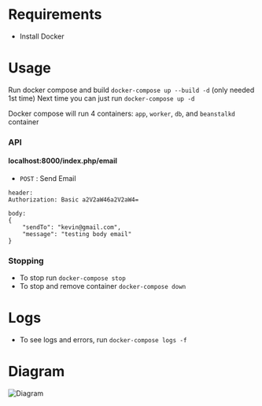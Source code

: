 # Requirements
- Install Docker

# Usage
Run docker compose and build `docker-compose up --build -d` (only needed 1st time)
Next time you can just run `docker-compose up -d`

Docker compose will run 4 containers: `app`, `worker`, `db`, and `beanstalkd` container

### API

#### localhost:8000/index.php/email
* `POST` : Send Email
```
header:
Authorization: Basic a2V2aW46a2V2aW4=
```

```
body:
{
    "sendTo": "kevin@gmail.com",
    "message": "testing body email"
}
```

### Stopping
- To stop run `docker-compose stop`
- To stop and remove container `docker-compose down`

# Logs
- To see logs and errors, run `docker-compose logs -f`


# Diagram
![Diagram](http://www.plantuml.com/plantuml/png/FOyz3i8m38LtdyBgL0Okm80A6mDI9RY0Wor0JPj_SNsS53hv-VjU8db8cM8kiuLGf0XsHcXHPYVka186OCfaAAcgwLnJxrtApoXfrpfiO76i1V8U-zDuGV_ogrBoSnyN9udORse5yB2kC7OoqzistX90_Mj_n011nx-yZWhOR8jkxGqUy7QzZp38mdhG5m00)
